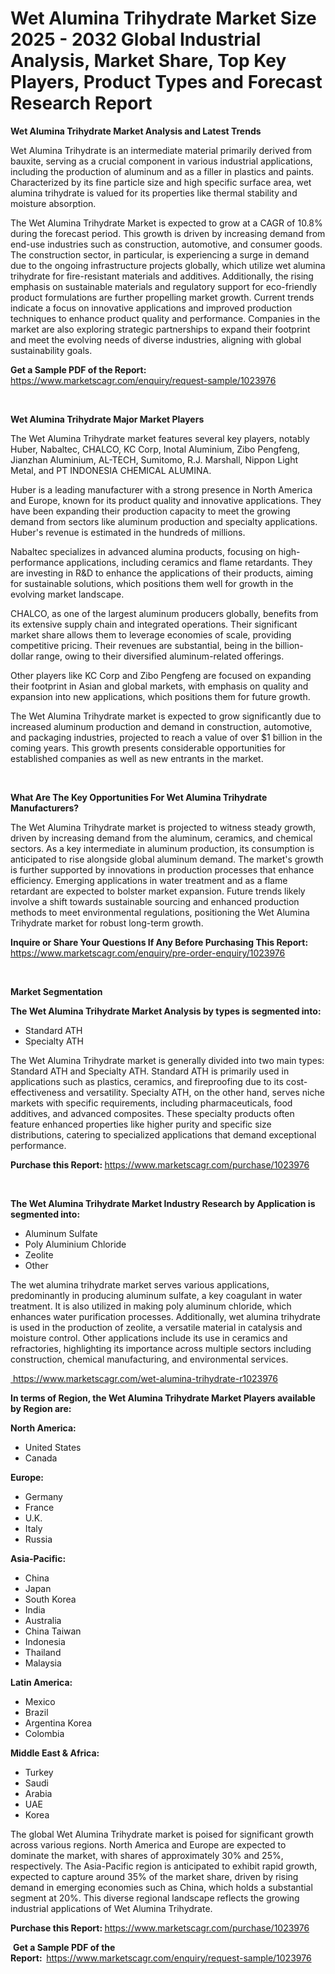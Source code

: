 <p><h1>Wet Alumina Trihydrate Market Size 2025 - 2032 Global Industrial Analysis, Market Share, Top Key Players, Product Types and Forecast Research Report</h1></p><p><strong>Wet Alumina Trihydrate Market Analysis and Latest Trends</strong></p>
<p><p>Wet Alumina Trihydrate is an intermediate material primarily derived from bauxite, serving as a crucial component in various industrial applications, including the production of aluminum and as a filler in plastics and paints. Characterized by its fine particle size and high specific surface area, wet alumina trihydrate is valued for its properties like thermal stability and moisture absorption.</p><p>The Wet Alumina Trihydrate Market is expected to grow at a CAGR of 10.8% during the forecast period. This growth is driven by increasing demand from end-use industries such as construction, automotive, and consumer goods. The construction sector, in particular, is experiencing a surge in demand due to the ongoing infrastructure projects globally, which utilize wet alumina trihydrate for fire-resistant materials and additives. Additionally, the rising emphasis on sustainable materials and regulatory support for eco-friendly product formulations are further propelling market growth. Current trends indicate a focus on innovative applications and improved production techniques to enhance product quality and performance. Companies in the market are also exploring strategic partnerships to expand their footprint and meet the evolving needs of diverse industries, aligning with global sustainability goals.</p></p>
<p><strong>Get a Sample PDF of the Report:&nbsp;</strong> <a href="https://www.marketscagr.com/enquiry/request-sample/1023976?utm_campaign=3216&utm_medium=2&utm_source=Github&utm_content=ia&utm_term=18042025&utm_id=wet-alumina-trihydrate">https://www.marketscagr.com/enquiry/request-sample/1023976</a></p>
<p>&nbsp;</p>
<p><strong>Wet Alumina Trihydrate Major Market Players</strong></p>
<p><p>The Wet Alumina Trihydrate market features several key players, notably Huber, Nabaltec, CHALCO, KC Corp, Inotal Aluminium, Zibo Pengfeng, Jianzhan Aluminium, AL-TECH, Sumitomo, R.J. Marshall, Nippon Light Metal, and PT INDONESIA CHEMICAL ALUMINA. </p><p>Huber is a leading manufacturer with a strong presence in North America and Europe, known for its product quality and innovative applications. They have been expanding their production capacity to meet the growing demand from sectors like aluminum production and specialty applications. Huber's revenue is estimated in the hundreds of millions.</p><p>Nabaltec specializes in advanced alumina products, focusing on high-performance applications, including ceramics and flame retardants. They are investing in R&D to enhance the applications of their products, aiming for sustainable solutions, which positions them well for growth in the evolving market landscape.</p><p>CHALCO, as one of the largest aluminum producers globally, benefits from its extensive supply chain and integrated operations. Their significant market share allows them to leverage economies of scale, providing competitive pricing. Their revenues are substantial, being in the billion-dollar range, owing to their diversified aluminum-related offerings.</p><p>Other players like KC Corp and Zibo Pengfeng are focused on expanding their footprint in Asian and global markets, with emphasis on quality and expansion into new applications, which positions them for future growth. </p><p>The Wet Alumina Trihydrate market is expected to grow significantly due to increased aluminum production and demand in construction, automotive, and packaging industries, projected to reach a value of over $1 billion in the coming years. This growth presents considerable opportunities for established companies as well as new entrants in the market.</p></p>
<p>&nbsp;</p>
<p><strong>What Are The Key Opportunities For Wet Alumina Trihydrate Manufacturers?</strong></p>
<p><p>The Wet Alumina Trihydrate market is projected to witness steady growth, driven by increasing demand from the aluminum, ceramics, and chemical sectors. As a key intermediate in aluminum production, its consumption is anticipated to rise alongside global aluminum demand. The market's growth is further supported by innovations in production processes that enhance efficiency. Emerging applications in water treatment and as a flame retardant are expected to bolster market expansion. Future trends likely involve a shift towards sustainable sourcing and enhanced production methods to meet environmental regulations, positioning the Wet Alumina Trihydrate market for robust long-term growth.</p></p>
<p><strong>Inquire or Share Your Questions If Any Before Purchasing This Report:</strong> <a href="https://www.marketscagr.com/enquiry/pre-order-enquiry/1023976?utm_campaign=3216&utm_medium=2&utm_source=Github&utm_content=ia&utm_term=18042025&utm_id=wet-alumina-trihydrate">https://www.marketscagr.com/enquiry/pre-order-enquiry/1023976</a></p>
<p>&nbsp;</p>
<p><strong>Market Segmentation</strong></p>
<p><strong>The Wet Alumina Trihydrate Market Analysis by types is segmented into:</strong></p>
<p><ul><li>Standard ATH</li><li>Specialty ATH</li></ul></p>
<p><p>The Wet Alumina Trihydrate market is generally divided into two main types: Standard ATH and Specialty ATH. Standard ATH is primarily used in applications such as plastics, ceramics, and fireproofing due to its cost-effectiveness and versatility. Specialty ATH, on the other hand, serves niche markets with specific requirements, including pharmaceuticals, food additives, and advanced composites. These specialty products often feature enhanced properties like higher purity and specific size distributions, catering to specialized applications that demand exceptional performance.</p></p>
<p><strong>Purchase this Report:&nbsp;</strong><a href="https://www.marketscagr.com/purchase/1023976?utm_campaign=3216&utm_medium=2&utm_source=Github&utm_content=ia&utm_term=18042025&utm_id=wet-alumina-trihydrate">https://www.marketscagr.com/purchase/1023976</a></p>
<p>&nbsp;</p>
<p><strong>The Wet Alumina Trihydrate Market Industry Research by Application is segmented into:</strong></p>
<p><ul><li>Aluminum Sulfate</li><li>Poly Aluminium Chloride</li><li>Zeolite</li><li>Other</li></ul></p>
<p><p>The wet alumina trihydrate market serves various applications, predominantly in producing aluminum sulfate, a key coagulant in water treatment. It is also utilized in making poly aluminum chloride, which enhances water purification processes. Additionally, wet alumina trihydrate is used in the production of zeolite, a versatile material in catalysis and moisture control. Other applications include its use in ceramics and refractories, highlighting its importance across multiple sectors including construction, chemical manufacturing, and environmental services.</p></p>
<p><a href="https://www.marketscagr.com/wet-alumina-trihydrate-r1023976?utm_campaign=3216&utm_medium=2&utm_source=Github&utm_content=ia&utm_term=18042025&utm_id=wet-alumina-trihydrate">&nbsp;https://www.marketscagr.com/wet-alumina-trihydrate-r1023976</a></p>
<p><strong>In terms of Region, the Wet Alumina Trihydrate Market Players available by Region are:</strong></p>
<p>
    <p> <strong> North America: </strong>
        <ul>
            <li>United States</li>
            <li>Canada</li>
        </ul>
        </p> 
    <p> <strong> Europe: </strong>
        <ul>
            <li>Germany</li>
            <li>France</li>
            <li>U.K.</li>
            <li>Italy</li>
            <li>Russia</li>
        </ul>
        </p> 
    <p> <strong> Asia-Pacific: </strong>
        <ul>
            <li>China</li>
            <li>Japan</li>
            <li>South Korea</li>
            <li>India</li>
            <li>Australia</li>
            <li>China Taiwan</li>
            <li>Indonesia</li>
            <li>Thailand</li>
            <li>Malaysia</li>
        </ul>
        </p> 
    <p> <strong> Latin America: </strong>
        <ul>
            <li>Mexico</li>
            <li>Brazil</li>
            <li>Argentina Korea</li>
            <li>Colombia</li>
        </ul>
        </p> 
    <p> <strong> Middle East & Africa: </strong>
        <ul>
            <li>Turkey</li>
            <li>Saudi</li>
            <li>Arabia</li>
            <li>UAE</li>
            <li>Korea</li>
        </ul>
    </p>
    </p>
<p><p>The global Wet Alumina Trihydrate market is poised for significant growth across various regions. North America and Europe are expected to dominate the market, with shares of approximately 30% and 25%, respectively. The Asia-Pacific region is anticipated to exhibit rapid growth, expected to capture around 35% of the market share, driven by rising demand in emerging economies such as China, which holds a substantial segment at 20%. This diverse regional landscape reflects the growing industrial applications of Wet Alumina Trihydrate.</p></p>
<p><strong>Purchase this Report: </strong><a href="https://www.marketscagr.com/purchase/1023976?utm_campaign=3216&utm_medium=2&utm_source=Github&utm_content=ia&utm_term=18042025&utm_id=wet-alumina-trihydrate">https://www.marketscagr.com/purchase/1023976</a></p>
<p>&nbsp;<strong>Get a Sample PDF of the Report:&nbsp;&nbsp;</strong><a href="https://www.marketscagr.com/enquiry/request-sample/1023976?utm_campaign=3216&utm_medium=2&utm_source=Github&utm_content=ia&utm_term=18042025&utm_id=wet-alumina-trihydrate">https://www.marketscagr.com/enquiry/request-sample/1023976</a></p>
<p><strong></strong></p>
<p><p></p><p></p><p></p></p>